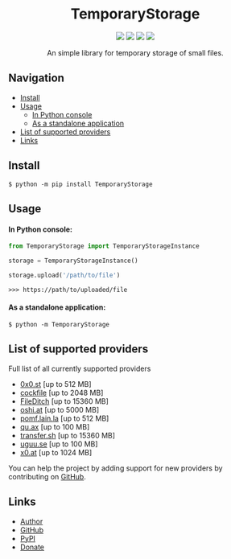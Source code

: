 <div align="center">
  <h1>TemporaryStorage</h1>
  <p>
    <img src="https://img.shields.io/pypi/dm/TemporaryStorage">
    <img src="https://img.shields.io/pypi/v/TemporaryStorage?label=version">
    <img src="https://img.shields.io/pypi/l/TemporaryStorage">
    <img src="https://img.shields.io/github/repo-size/ulbwazhine/TemporaryStorage">
  </p>
  <p>An simple library for temporary storage of small files.</p>
</div>

## Navigation
* [Install](https://github.com/ulbwazhine/TemporaryStorage#install)
* [Usage](https://github.com/ulbwazhine/TemporaryStorage#usage)
  * [In Python console](https://github.com/ulbwazhine/TemporaryStorage#in-python-console)
  * [As a standalone application](https://github.com/ulbwazhine/TemporaryStorage#as-a-standalone-application)
* [List of supported providers](https://github.com/ulbwazhine/TemporaryStorage#list-of-supported-providers)
* [Links](https://github.com/ulbwazhine/TemporaryStorage#links)

## Install
```
$ python -m pip install TemporaryStorage
```

## Usage

#### In Python console:

```python
from TemporaryStorage import TemporaryStorageInstance

storage = TemporaryStorageInstance()

storage.upload('/path/to/file')
```

```
>>> https://path/to/uploaded/file
```

#### As a standalone application:
```
$ python -m TemporaryStorage
```

## List of supported providers

Full list of all currently supported providers

* [0x0.st](http://0x0.st) [up to 512 MB]
* [cockfile](https://cockfile.com) [up to 2048 MB]
* [FileDitch](https://fileditch.com) [up to 15360 MB]
* [oshi.at](https://oshi.at) [up to 5000 MB]
* [pomf.lain.la](https://pomf.lain.la) [up to 512 MB]
* [qu.ax](https://qu.ax) [up to 100 MB]
* [transfer.sh](https://transfer.sh) [up to 15360 MB]
* [uguu.se](https://uguu.se) [up to 100 MB]
* [x0.at](https://x0.at) [up to 1024 MB]

You can help the project by adding support for new providers by contributing on [GitHub](https://github.com/ulbwazhine/TemporaryStorage).

## Links
* [Author](https://ulbwa.github.io)
* [GitHub](https://github.com/ulbwazhine/TemporaryStorage)
* [PyPI](https://pypi.org/project/TemporaryStorage)
* [Donate](https://ulbwa.github.io/go?to=donate)

